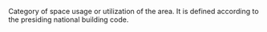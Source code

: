 ﻿Category of space usage or utilization of the area. It is defined according to the presiding national building code.